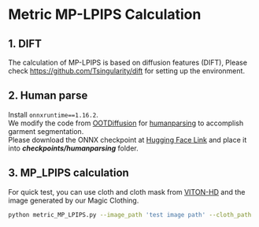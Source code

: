 # Metric MP-LPIPS Calculation

## 1. DIFT
The calculation of MP-LPIPS is based on diffusion features (DIFT), Please check https://github.com/Tsingularity/dift for setting up the environment.

## 2. Human parse
Install `onnxruntime==1.16.2`.  
We modify the code from [OOTDiffusion](https://github.com/levihsu/OOTDiffusion) for [humanparsing](https://github.com/GoGoDuck912/Self-Correction-Human-Parsing) to accomplish garment segmentation.  
Please download the ONNX checkpoint at [Hugging Face Link](https://huggingface.co/levihsu/OOTDiffusion/blob/main/checkpoints/humanparsing/parsing_atr.onnx) and place it into ***checkpoints/humanparsing*** folder.  

## 3. MP_LPIPS calculation
For quick test, you can use cloth and cloth mask from [VITON-HD](https://github.com/shadow2496/VITON-HD) and the image generated by our Magic Clothing.
```sh
python metric_MP_LPIPS.py --image_path 'test image path' --cloth_path 'test cloth path' --cloth_mask_path 'test mask path'
```

